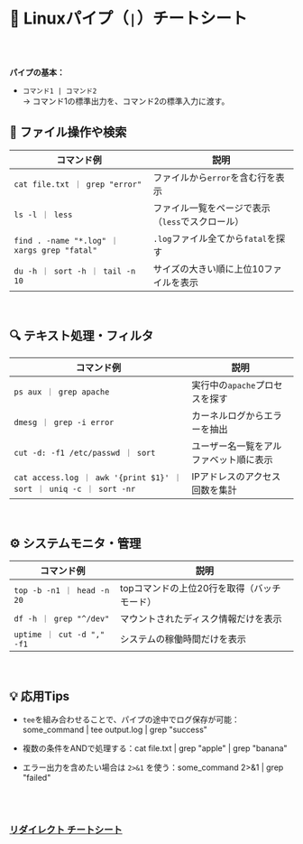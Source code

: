 # 🧵 Linuxパイプ（`|`）チートシート

<br>
<br>

**パイプの基本：**

-   `コマンド1 | コマンド2`  
    → コマンド1の標準出力を、コマンド2の標準入力に渡す。



## 📄 ファイル操作や検索

| コマンド例 | 説明 |
|---|---|
`cat file.txt ｜ grep "error"` | ファイルから`error`を含む行を表示 |
| `ls -l ｜ less` | ファイル一覧をページで表示（`less`でスクロール）|
| `find . -name "*.log" ｜ xargs grep "fatal"` | `.log`ファイル全てから`fatal`を探す |
| `du -h ｜ sort -h ｜ tail -n 10` | サイズの大きい順に上位10ファイルを表示 |

<br>

## 🔍 テキスト処理・フィルタ

| コマンド例 | 説明 |
|---|---|
| `ps aux ｜ grep apache` | 実行中の`apache`プロセスを探す |
| `dmesg ｜ grep -i error` | カーネルログからエラーを抽出 |
| `cut -d: -f1 /etc/passwd ｜ sort` | ユーザー名一覧をアルファベット順に表示 |
| `cat access.log ｜ awk '{print $1}' ｜ sort ｜ uniq -c ｜ sort -nr` | IPアドレスのアクセス回数を集計 |

<br>

## ⚙️ システムモニタ・管理

| コマンド例 | 説明 | 
|---|---|
| `top -b -n1 ｜ head -n 20` | topコマンドの上位20行を取得（バッチモード）|
|  `df -h ｜ grep "^/dev"` | マウントされたディスク情報だけを表示 |
| `uptime ｜ cut -d "," -f1` | システムの稼働時間だけを表示 |

<br>

## 💡 応用Tips

-   `tee`を組み合わせることで、パイプの途中でログ保存が可能：some_command | tee output.log | grep "success"

-   複数の条件をANDで処理する：cat file.txt | grep "apple" | grep "banana"

-   エラー出力を含めたい場合は `2>&1` を使う：some_command 2>&1 | grep "failed"

<br>
<br>

### [リダイレクト チートシート](https://github.com/yasu3696/LinuC-/blob/main/%E6%88%90%E9%95%B7%E3%81%AE%E9%81%93/%E3%83%AA%E3%83%80%E3%82%A4%E3%83%AC%E3%82%AF%E3%83%88.md)
